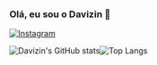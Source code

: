 ### Olá, eu sou o Davizin 🐧


[![Instagram](https://img.shields.io/badge/Instagram-E4405F?style=for-the-badge&logo=instagram&logoColor=white)](https://www.instagram.com/davizin_ra/)

![Davizin's GitHub stats](https://github-readme-stats.vercel.app/api?username=anuraghazra&show_icons=true&theme=dark)![Top Langs](https://github-readme-stats.vercel.app/api/top-langs/?username=davizin-ra&layout=compact) 
